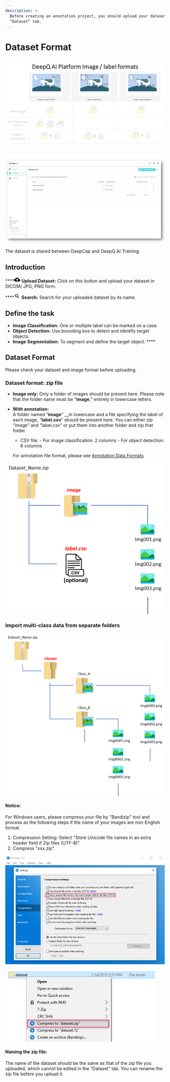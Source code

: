 ```yaml
---
description: >-
  Before creating an annotation project, you should upload your dataset in the
  “Dataset” tab.
---
```


# Dataset Format

![](../.gitbook/assets/cat1.jpg)

![](../.gitbook/assets/dataset.jpg)

The dataset is shared between DeepCap and DeepQ AI Training.

## **Introduction**

\*\*\*\*![](../.gitbook/assets/image%20%2822%29.png) **Upload Dataset:** Click on this button and upload your dataset in DICOM/ JPG, PNG form. 

\*\*\*\*![](../.gitbook/assets/image%20%289%29.png) **Search:** Search for your uploaded dataset by its name.

## Define the task 

* **Image Classification:**  One or multiple label can be marked on a case. 
* **Object Detection:**  Use bounding box to detect and identify target objects.  
* **Image Segmentation:** To segment and define the target object. ****

## Dataset Format

Please check your dataset and image format before uploading. 

### Dataset format: zip file

* **Image only:**  Only a folder of images should be present here. Please note that the folder name must be “**image**,” entirely in lowercase letters.    
* **With annotation:**  
  A folder named “**image**” __in lowercase and a file specifying the label of each image, “**label.csv**” should be present here. You can either zip “image” and “label.csv” or put them into another folder and zip that folder.

  * CSV file: - For image classification: 2 columns - For object detection: 6 columns  

   For annotation file format, please see [Annotation Data Formats](annotation-data-formats.md) 

![](../.gitbook/assets/image%20%28127%29.png)

### Import multi-class data from separate folders 

![](../.gitbook/assets/image%20%28134%29.png)

#### Notice:

 For Windows users, please compress your file by "Bandizip" tool and process as the following steps if the name of your images are non-English format.

1. Compression Setting: Select "Store Unicode file names in an extra header field if Zip files \(UTF-8\)".
2. Compress "xxx.zip".

![](../.gitbook/assets/bandizip3.PNG)

![](../.gitbook/assets/bandizip4.PNG)

#### Naming the zip file: 

The name of the dataset should be the same as that of the zip file you uploaded, which cannot be edited in the “Dataset” tab. You can rename the zip file before you upload it.

